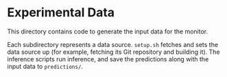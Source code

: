 # Experimental Data

This directory contains code to generate the input data for the monitor.

Each subdirectory represents a data source. `setup.sh` fetches and sets the data source up (for example, fetching its Git repository and building it). The inference scripts run inference, and save the predictions along with the input data to `predictions/`.

